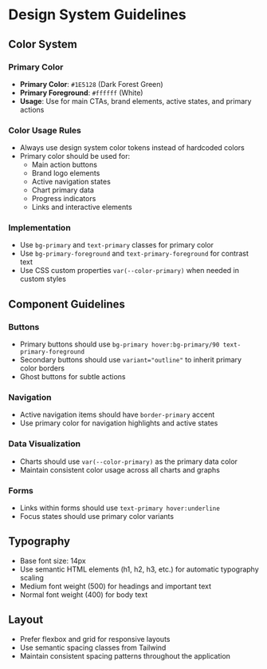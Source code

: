 # Design System Guidelines

## Color System

### Primary Color
- **Primary Color**: `#1E5128` (Dark Forest Green)
- **Primary Foreground**: `#ffffff` (White)
- **Usage**: Use for main CTAs, brand elements, active states, and primary actions

### Color Usage Rules
- Always use design system color tokens instead of hardcoded colors
- Primary color should be used for:
  - Main action buttons
  - Brand logo elements
  - Active navigation states
  - Chart primary data
  - Progress indicators
  - Links and interactive elements

### Implementation
- Use `bg-primary` and `text-primary` classes for primary color
- Use `bg-primary-foreground` and `text-primary-foreground` for contrast text
- Use CSS custom properties `var(--color-primary)` when needed in custom styles

## Component Guidelines

### Buttons
- Primary buttons should use `bg-primary hover:bg-primary/90 text-primary-foreground`
- Secondary buttons should use `variant="outline"` to inherit primary color borders
- Ghost buttons for subtle actions

### Navigation
- Active navigation items should have `border-primary` accent
- Use primary color for navigation highlights and active states

### Data Visualization  
- Charts should use `var(--color-primary)` as the primary data color
- Maintain consistent color usage across all charts and graphs

### Forms
- Links within forms should use `text-primary hover:underline`
- Focus states should use primary color variants

## Typography
- Base font size: 14px
- Use semantic HTML elements (h1, h2, h3, etc.) for automatic typography scaling
- Medium font weight (500) for headings and important text
- Normal font weight (400) for body text

## Layout
- Prefer flexbox and grid for responsive layouts
- Use semantic spacing classes from Tailwind
- Maintain consistent spacing patterns throughout the application